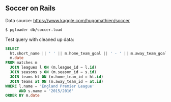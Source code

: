 ## Soccer on Rails
Data source: https://www.kaggle.com/hugomathien/soccer
```bash
$ pgloader db/soccer.load 
```

Test query with cleaned up data:
```sql
SELECT
  ht.short_name || ' ' || m.home_team_goal || ' - ' || m.away_team_goal || ' ' || at.short_name AS result,
  m.date
FROM matches m
  JOIN leagues l ON (m.league_id = l.id)
  JOIN seasons s ON (m.season_id = s.id)
  JOIN teams ht ON (m.home_team_id = ht.id)
  JOIN teams at ON (m.away_team_id = at.id)
WHERE l.name = 'England Premier League'
      AND s.name = '2015/2016'
ORDER BY m.date
```

